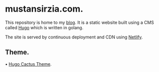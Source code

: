 # mustansirzia.com.

This repository is home to my [blog](mustansirzia.com).
It is a static website built using a CMS called [Hugo](https://gohugo.io) which is written in golang.

The site is served by continuous deployment and CDN using [Netlify](https://www.netlify.com/).

## Theme.
• [Hugo Cactus Theme](https://github.com/digitalcraftsman/hugo-cactus-theme).
